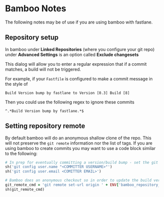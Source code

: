 # Bamboo Notes

The following notes may be of use if you are using bamboo with fastlane.


## Repository setup

In bamboo under **Linked Repositories** (where you configure your git repo) under **Advanced Settings** is an option called **Exclude changesets**

This dialog will allow you to enter a regular expression that if a commit matches, a build will not be triggered.  

For example, if your `Fastfile` is configured to make a commit message in the style of 

```
Build Version bump by fastlane to Version [0.3] Build [8]
```
Then you could use the following regex to ignore these commits

```
^.*Build Version bump by fastlane.*$
```


## Setting repository remote
By default bamboo will do an anonymous shallow clone of the repo.  This will not preserve the  `git remote` information nor the list of tags.  If you are using bamboo to create commits you may want to use a code block similar to the following:


```ruby
# In prep for eventually committing a version/build bump - set the git params
sh('git config user.name "<COMMITTER USERNAME>"')
sh('git config user.email <COMITTER EMAIL>')   

# Bamboo does an anonymous checkout so in order to update the build versions must set the git repo URL
git_remote_cmd = 'git remote set-url origin ' + ENV['bamboo_repository_git_repositoryUrl']
sh(git_remote_cmd) 
```

